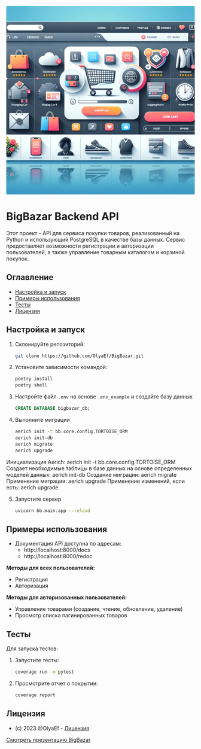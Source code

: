 
<p align="center">
  <img src="images/visual.png" alt="BigBazar Interface"/>
</p>

# BigBazar Backend API

Этот проект - API для сервиса покупки товаров, реализованный на Python и использующий PostgreSQL в качестве базы данных. Сервис предоставляет возможности регистрации и авторизации пользователей, а также управление товарным каталогом и корзиной покупок.

## Оглавление

- [Настройка и запуск](#настройка-и-запуск)
- [Примеры использования](#примеры-использования)
- [Тесты](#тесты)
- [Лицензия](#лицензия)

## Настройка и запуск

1. Склонируйте репозиторий:

    ```bash
    git clone https://github.com/OlyaEf/BigBazar.git
    ```

2. Установите зависимости командой: 

    ```bash
    poetry install
    poetry shell
    ```

3. Настройте файл `.env` на основе `.env_example` и создайте базу данных

    ```sql
    CREATE DATABASE bigbazar_db;
    ```

4. Выполните миграции

    ```bash
    aerich init -t bb.core.config.TORTOISE_ORM
    aerich init-db
    aerich migrate
    aerich upgrade
    ```
Инициализация Aerich: aerich init -t bb.core.config.TORTOISE_ORM
Создает необходимые таблицы в базе данных на основе определенных моделей данных: aerich init-db
Создание миграции: aerich migrate
Применение миграции: aerich upgrade
Применение изменений, если есть: aerich upgrade


5. Запустите сервер

    ```bash
    uvicorn bb.main:app --reload 
    ```

## Примеры использования

* Документация API доступна по адресам:
  * http://localhost:8000/docs
  * http://localhost:8000/redoc

 **Методы для всех пользователей:**

  * Регистрация
  * Авторизация

 **Методы для авторизованных пользователей:**

  * Управление товарами (создание, чтение, обновление, удаление)
  * Просмотр списка пагинированных товаров

## Тесты

Для запуска тестов:

1. Запустите тесты:

    ```bash
    coverage run -m pytest
    ```

2. Просмотрите отчет о покрытии:

    ```bash
    coverage report
    ```

## Лицензия

* (c) 2023 @OlyaEf - [Лицензия](docs/LICENSE.md)

[Смотреть презентацию BigBazar](docs/BigBazar_prezentation.pdf)
